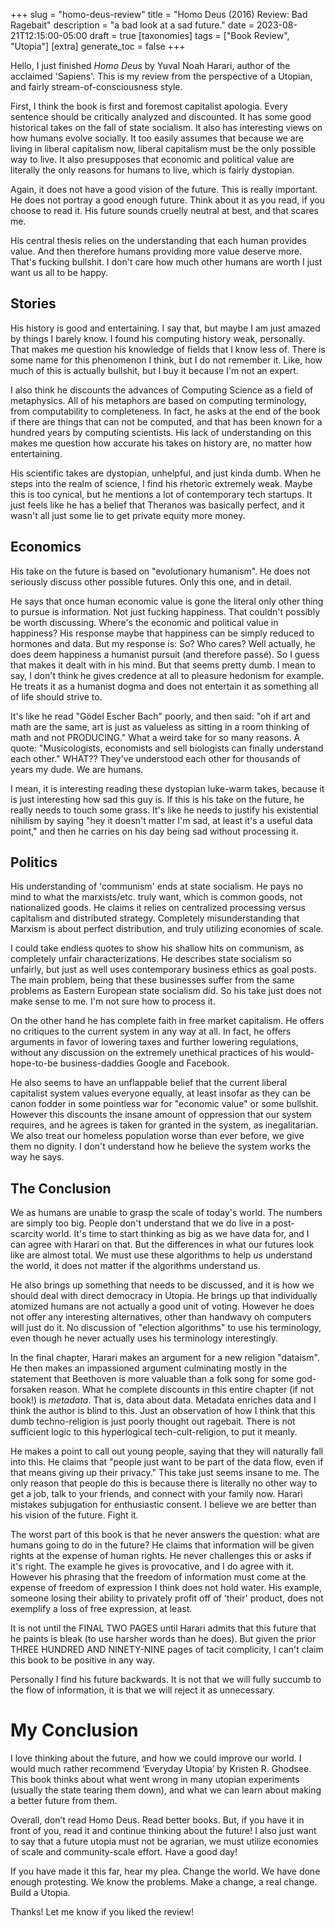 +++
slug = "homo-deus-review"
title = "Homo Deus (2016) Review: Bad Ragebait"
description = "a bad look at a sad future."
date = 2023-08-21T12:15:00-05:00
draft = true
[taxonomies]
tags = ["Book Review", "Utopia"]
[extra]
generate_toc = false
+++

Hello, I just finished _Homo Deus_ by Yuval Noah Harari, author of the acclaimed 'Sapiens'.
This is my review from the perspective of a Utopian, and fairly stream-of-consciousness style.

First, I think the book is first and foremost capitalist apologia. Every sentence should be critically analyzed and discounted. It has some good historical takes on the fall of state socialism. It also has interesting views on how humans evolve socially. It too easily assumes that because we are living in liberal capitalism now, liberal capitalism must be the only possible way to live. It also presupposes that economic and political value are literally the only reasons for humans to live, which is fairly dystopian.

Again, it does not have a good vision of the future. This is really important. He does not portray a good enough future. Think about it as you read, if you choose to read it. His future sounds cruelly neutral at best, and that scares me.

His central thesis relies on the understanding that each human provides value. And then therefore humans providing more value deserve more. That's fucking bullshit. I don't care how much other humans are worth I just want us all to be happy.

## Stories

His history is good and entertaining. I say that, but maybe I am just amazed by things I barely know. I found his computing history weak, personally. That makes me question his knowledge of fields that I know less of. There is some name for this phenomenon I think, but I do not remember it. Like, how much of this is actually bullshit, but I buy it because I'm not an expert.

I also think he discounts the advances of Computing Science as a field of metaphysics. All of his metaphors are based on computing terminology, from computability to completeness. In fact, he asks at the end of the book if there are things that can not be computed, and that has been known for a hundred years by computing scientists. His lack of understanding on this makes me question how accurate his takes on history are, no matter how entertaining.

His scientific takes are dystopian, unhelpful, and just kinda dumb. When he steps into the realm of science, I find his rhetoric extremely weak. Maybe this is too cynical, but he mentions a lot of contemporary tech startups. It just feels like he has a belief that Theranos was basically perfect, and it wasn't all just some lie to get private equity more money.

## Economics

His take on the future is based on "evolutionary humanism". He does not seriously discuss other possible futures. Only this one, and in detail.

He says that once human economic value is gone the literal only other thing to pursue is information. Not just fucking happiness. That couldn't possibly be worth discussing. Where's the economic and political value in happiness? His response maybe that happiness can be simply reduced to hormones and data. But my response is: So? Who cares? Well actually, he does deem happiness a humanist pursuit (and therefore passé). So I guess that makes it dealt with in his mind. But that seems pretty dumb. I mean to say, I don't think he gives credence at all to pleasure hedonism for example. He treats it as a humanist dogma and does not entertain it as something all of life should strive to.

It's like he read "Gödel Escher Bach" poorly, and then said: "oh if art and math are the same, art is just as valueless as sitting in a room thinking of math and not PRODUCING." What a weird take for so many reasons. A quote: "Musicologists, economists and sell biologists can finally understand each other." WHAT?? They've understood each other for thousands of years my dude. We are humans.

I mean, it is interesting reading these dystopian luke-warm takes, because it is just interesting how sad this guy is. If this is his take on the future, he really needs to touch some grass. It's like he needs to justify his existential nihilism by saying "hey it doesn't matter I'm sad, at least it's a useful data point," and then he carries on his day being sad without processing it.

## Politics

His understanding of 'communism' ends at state socialism. He pays no mind to what the marxists/etc. truly want, which is common goods, not nationalized goods. He claims it relies on centralized processing versus capitalism and distributed strategy. Completely misunderstanding that Marxism is about perfect distribution, and truly utilizing economies of scale.

I could take endless quotes to show his shallow hits on communism, as completely unfair characterizations. He describes state socialism so unfairly, but just as well uses contemporary business ethics as goal posts. The main problem, being that these businesses suffer from the same problems as Eastern European state socialism did. So his take just does not make sense to me. I'm not sure how to process it.

On the other hand he has complete faith in free market capitalism. He offers no critiques to the current system in any way at all. In fact, he offers arguments in favor of lowering taxes and further lowering regulations, without any discussion on the extremely unethical practices of his would-hope-to-be business-daddies Google and Facebook.

He also seems to have an unflappable belief that the current liberal capitalist system values everyone equally, at least insofar as they can be canon fodder in some pointless war for "economic value" or some bullshit. However this discounts the insane amount of oppression that our system requires, and he agrees is taken for granted in the system, as inegalitarian. We also treat our homeless population worse than ever before, we give them no dignity. I don't understand how he believe the system works the way he says.

## The Conclusion

We as humans are unable to grasp the scale of today's world. The numbers are simply too big. People don't understand that we do live in a post-scarcity world. It's time to start thinking as big as we have data for, and I can agree with Harari on that. But the differences in what our futures look like are almost total. We must use these algorithms to help _us_ understand the world, it does not matter if the algorithms understand us.

He also brings up something that needs to be discussed, and it is how we should deal with direct democracy in Utopia. He brings up that individually atomized humans are not actually a good unit of voting. However he does not offer any interesting alternatives, other than handwavy oh computers will just do it. No discussion of "election algorithms" to use his terminology, even though he never actually uses his terminology interestingly.

In the final chapter, Harari makes an argument for a new religion "dataism". He then makes an impassioned argument culminating mostly in the statement that Beethoven is more valuable than a folk song for some god-forsaken reason. What he complete discounts in this entire chapter (if not book!) is _metadata_. That is, data about data. Metadata enriches data and I think the author is blind to this. Just an observation of how I think that this dumb techno-religion is just poorly thought out ragebait. There is not sufficient logic to this hyperlogical tech-cult-religion, to put it meanly.

He makes a point to call out young people, saying that they will naturally fall into this. He claims that "people just want to be part of the data flow, even if that means giving up their privacy." This take just seems insane to me. The only reason that people do this is because there is literally no other way to get a job, talk to your friends, and connect with your family now. Harari mistakes subjugation for enthusiastic consent. I believe we are better than his vision of the future. Fight it.

The worst part of this book is that he never answers the question: what are humans going to do in the future? He claims that information will be given rights at the expense of human rights. He never challenges this or asks if it's right. The example he gives is provocative, and I do agree with it. However his phrasing that the freedom of information must come at the expense of freedom of expression I think does not hold water. His example, someone losing their ability to privately profit off of 'their' product, does not exemplify a loss of free expression, at least.

It is not until the FINAL TWO PAGES until Harari admits that this future that he paints is bleak (to use harsher words than he does). But given the prior THREE HUNDRED AND NINETY-NINE pages of tacit complicity, I can't claim this book to be positive in any way.

Personally I find his future backwards. It is not that we will fully succumb to the flow of information, it is that we will reject it as unnecessary.

# My Conclusion

I love thinking about the future, and how we could improve our world. I would much rather recommend ‘Everyday Utopia’ by Kristen R. Ghodsee. This book thinks about what went wrong in many utopian experiments (usually the state tearing them down), and what we can learn about making a better future from them.

Overall, don’t read Homo Deus. Read better books. But, if you have it in front of you, read it and continue thinking about the future! I also just want to say that a future utopia must not be agrarian, we must utilize economies of scale and community-scale effort. Have a good day!

If you have made it this far, hear my plea. Change the world. We have done enough protesting. We know the problems. Make a change, a real change. Build a Utopia.

Thanks! Let me know if you liked the review!
